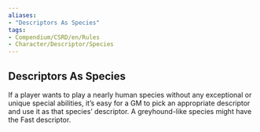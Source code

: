 ```yaml
---
aliases:
- "Descriptors As Species"
tags:
- Compendium/CSRD/en/Rules
- Character/Descriptor/Species
---
```

## Descriptors As Species
If a player wants to play a nearly human species without any exceptional or unique special abilities, it’s easy for a GM to pick an appropriate descriptor and use it as that species’ descriptor. A greyhound-like species might have the Fast descriptor.
